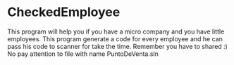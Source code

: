 CheckedEmployee
===============

This program will help you if you have a micro company and you have little employees. This program generate a code for every employee and he can pass his code to scanner for take the time. Remember you have to shared :)
No pay attention to file with name PuntoDeVenta.sln
